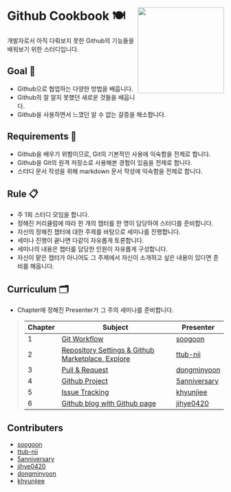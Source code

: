 # Github Cookbook 🍽 <img src="https://github.githubassets.com/images/modules/logos_page/Octocat.png" width="200" align=right>
개발자로서 아직 다뤄보지 못한 Github의 기능들을 배워보기 위한 스터디입니다.

## Goal 🌟

- Github으로 협업하는 다양한 방법을 배웁니다.
- Github의 잘 알지 못했던 새로운 것들을 배웁니다.
- Github을 사용하면서 느꼈던 알 수 없는 갈증을 해소합니다.

## Requirements 📌

- Github을 배우기 위함이므로, Git의 기본적인 사용에 익숙함을 전제로 합니다.
- Github을 Git의 원격 저장소로 사용해본 경험이 있음을 전제로 합니다.
- 스터디 문서 작성을 위해 markdown 문서 작성에 익숙함을 전제로 합니다.

## Rule 📋

- 주 1회 스터디 모임을 합니다.
- 정해진 커리큘럼에 따라 한 개의 챕터를 한 명이 담당하여 스터디를 준비합니다.
- 자신의 정해진 챕터에 대한 주제를 바탕으로 세미나를 진행합니다.
- 세미나 진행이 끝나면 다같이 자유롭게 토론합니다.
- 세미나의 내용은 챕터를 담당한 인원이 자유롭게 구성합니다.
- 자신이 맡은 챕터가 아니어도 그 주제에서 자신이 소개하고 싶은 내용이 있다면 준비를 해옵니다.

## Curriculum 🗂

- Chapter에 정해진 Presenter가 그 주의 세미나를 준비합니다.

> | Chapter | Subject                 | Presenter      |
> | ------- | ----------------------- | -------------- |
> | 1       |       [Git Workflow](Git-Github-Collaborating.md)       | [soogoon](https://github.com/soogoon) |
> | 2       | [Repository Settings & Github Marketplace, Explore](Repository-Settings-Github-Marketplace-Explore.md) |   [ttub-nii](https://github.com/ttub-nii)  |
> | 3       | [Pull & Request]() | [dongminyoon](https://github.com/dongminyoon) |
> | 4       | [Github Project]() | [5anniversary](https://github.com/5anniversary) |
> | 5       | [Issue Tracking]() | [khyunjiee](https://github.com/khyunjiee) |
> | 6       |  [Github blog with Github page]() | [jihye0420](https://github.com/jihye0420) |

## Contributers

- [soogoon](https://github.com/soogoon)
- [ttub-nii](https://github.com/ttub-nii)
- [5anniversary](https://github.com/5anniversary)
- [jihye0420](https://github.com/jihye0420)
- [dongminyoon](https://github.com/dongminyoon)
- [khyunjiee](https://github.com/khyunjiee)

